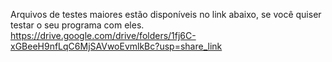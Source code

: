 Arquivos de testes maiores estão disponíveis no link abaixo, se você quiser testar o seu programa com eles.
https://drive.google.com/drive/folders/1fj6C-xGBeeH9nfLqC6MjSAVwoEvmlkBc?usp=share_link